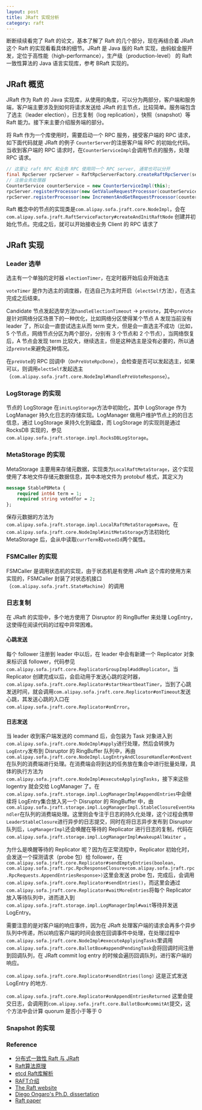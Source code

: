 ```yaml
---
layout: post
title: JRaft 实现分析
category: raft
---
```


断断续续看完了 Raft 的论文，基本了解了 Raft 的几个部分，现在再结合着 JRaft 这个 Raft 的实现看看具体的细节。JRaft 是 Java 版的 Raft 实现，由蚂蚁金服开发，定位于高性能（high-performance），生产级（production-level） 的 Raft 一致性算法的 Java 语言实现库，参考 BRaft 实现的。

## JRaft 概览

JRaft 作为 Raft 的 Java 实现库，从使用的角度，可以分为两部分，客户端和服务端，客户端主要涉及到如何将请求发送给 JRaft 的主节点，比较简单。服务端包含了选主（leader election），日志复制（log replication），快照（snapshot）等 Raft 能力。接下来主要介绍服务端的部分。

将 Raft 作为一个库使用时，需要启动一个 RPC 服务，接受客户端的 RPC 请求，如下面代码就是 JRaft 的例子 `CounterServer`的注册客户端 RPC 的初始化代码。当收到客户端的 RPC 请求时，在`CounterServiceImpl`会调用节点的服务，处理 RPC 请求。

```java
// 这里让 raft RPC 和业务 RPC 使用同一个 RPC server, 通常也可以分开
final RpcServer rpcServer = RaftRpcServerFactory.createRaftRpcServer(serverId.getEndpoint());
// 注册业务处理器
CounterService counterService = new CounterServiceImpl(this);
rpcServer.registerProcessor(new GetValueRequestProcessor(counterService));
rpcServer.registerProcessor(new IncrementAndGetRequestProcessor(counterService));
```
Raft 概念中的节点的实现类是`com.alipay.sofa.jraft.core.NodeImpl`，会在`com.alipay.sofa.jraft.RaftServiceFactory#createAndInitRaftNode` 创建并初始化节点。完成之后，就可以开始接收业务 Client 的 RPC 请求了

## JRaft 实现

### Leader 选举

选主有一个单独的定时器 `electionTimer`，在定时器开始后会开始选主

`voteTimer` 是作为选主的调度器，在选自己为主时开启（`electSelf`方法），在选主完成之后结束。

Candidate 节点发起选举方法`handleElectionTimeout` -> `preVote`，其中`preVote`是针对网络分区场景下的一种优化，比如网络分区使得某个节点 A 发现当前没有 leader 了，所以会一直尝试选主从而 term 变大，但是会一直选主不成功（比如，5 个节点，网络节点分区为两个部分，分别有 3 个节点和 2 个节点），当网络恢复后，A 节点会发现 term 比较大，继续选主，但是这种选主是没有必要的，所以通过`preVote`来避免这种情况。

在`preVote`的 RPC 回调中（`OnPreVoteRpcDone`），会检查是否可以发起选主，如果可以，则调用`electSelf`发起选主（`com.alipay.sofa.jraft.core.NodeImpl#handlePreVoteResponse`）。

### LogStorage 的实现

节点的 LogStorage 在`initLogStorage`方法中初始化，其中 LogStorage 作为 LogManager 持久化日志的存储实现。LogManager 做用户维护节点上的的日志信息，通过 LogStorage 来持久化到磁盘，而 LogStorage 的实现则是通过 RocksDB 实现的，参见`com.alipay.sofa.jraft.storage.impl.RocksDBLogStorage`。

### MetaStorage 的实现

MetaStorage 主要用来存储元数据，实现类为`LocalRaftMetaStorage`，这个实现使用了本地文件存储元数据信息，其中本地文件为 protobuf 格式，其定义为
```protobuf
message StablePBMeta {
    required int64 term = 1;
    required string votedfor = 2;
};
```
保存元数据的方法为`com.alipay.sofa.jraft.storage.impl.LocalRaftMetaStorage#save`。在`com.alipay.sofa.jraft.core.NodeImpl#initMetaStorage`方法初始化 MetaStorage 后，会从中读取`currTerm`和`votedId`两个属性。

### FSMCaller 的实现

FSMCaller 是调用状态机的实现，由于状态机是有使用 JRaft 这个库的使用方来实现的，FSMCaller 封装了对状态机接口（`com.alipay.sofa.jraft.StateMachine`）的调用

### 日志复制
在 JRaft 的实现中，多个地方使用了 Disruptor 的 RingBuffer 来处理 LogEntry，这使得在阅读代码的过程中异常困难。

#### 心跳发送
每个 follower 注册到 leader 中以后，在 leader 中会有新建一个 Replicator 对象来标识该 follower，代码参见`com.alipay.sofa.jraft.core.ReplicatorGroupImpl#addReplicator`。当 Replicator 创建完成以后，会启动用于发送心跳的定时器，`com.alipay.sofa.jraft.core.Replicator#startHeartbeatTimer`，当到了心跳发送时间，就会调用`com.alipay.sofa.jraft.core.Replicator#onTimeout`发送心跳，其发送心跳的入口在`com.alipay.sofa.jraft.core.Replicator#onError`。

#### 日志发送

当 leader 收到客户端发送的 command 后，会包装为 Task 对象进入到`com.alipay.sofa.jraft.core.NodeImpl#apply`进行处理，然后会转换为 `LogEntry`发布到 Disruptor 的 RingBuffer 队列中，再由`com.alipay.sofa.jraft.core.NodeImpl.LogEntryAndClosureHandler#onEvent`在队列的消费端进行处理。在消费端会将到达的任务放在集合中进行批量处理，具体的执行方法为`com.alipay.sofa.jraft.core.NodeImpl#executeApplyingTasks`，接下来这些 logentry 就会交给 LogManager 了。在`com.alipay.sofa.jraft.storage.impl.LogManagerImpl#appendEntries`中会继续将 LogEntry集合放入另一个 Disruptor 的 RingBuffer 中，由`com.alipay.sofa.jraft.storage.impl.LogManagerImpl.StableClosureEventHandler`在队列的消费端处理。这里则会专注于日志的持久化处理，这个过程会携带`LeaderStableClosure`进行异步的日志提交，同时在将日志异步发布到 Disruptor 队列后，`LogManagerImpl`还会唤醒在等待的 Replicator 进行日志的复制，代码在`com.alipay.sofa.jraft.storage.impl.LogManagerImpl#wakeupAllWaiter `。

为什么是唤醒等待的 Replicator 呢？因为在正常流程中，Replicator 初始化时，会发送一个探测请求（probe 包）给 follower，在`com.alipay.sofa.jraft.core.Replicator#sendEmptyEntries(boolean, com.alipay.sofa.jraft.rpc.RpcResponseClosure<com.alipay.sofa.jraft.rpc.RpcRequests.AppendEntriesResponse>)`这里会发送 probe 包，完成后，会调用`com.alipay.sofa.jraft.core.Replicator#sendEntries()`，而这里会通过`com.alipay.sofa.jraft.core.Replicator#waitMoreEntries`将每个 Replicator 放入等待队列中，进而进入到`com.alipay.sofa.jraft.storage.impl.LogManagerImpl#wait`等待并发送 LogEntry。

需要注意的是对客户端的响应事件，因为在 JRaft 处理客户端的请求会再多个异步队列中传递，所以响应客户端的时间会放在回调事件中处理，在处理过程中`com.alipay.sofa.jraft.core.NodeImpl#executeApplyingTasks`里调用`com.alipay.sofa.jraft.core.BallotBox#appendPendingTask`会将回调时间注册到回调队列，在 JRaft commit log entry 的时候会遍历回调队列，进行客户端的响应。

`com.alipay.sofa.jraft.core.Replicator#sendEntries(long)` 这是正式发送 LogEntry 的地方.

`com.alipay.sofa.jraft.core.Replicator#onAppendEntriesReturned` 这里会提交日志，会调用到`com.alipay.sofa.jraft.core.BallotBox#commitAt`提交，这个方法中会计算 quorum 是否小于等于 0

### Snapshot 的实现


### Reference

* [分布式一致性 Raft 与 JRaft](https://www.sofastack.tech/projects/sofa-jraft/consistency-raft-jraft/)
* [Raft算法原理](https://www.codedump.info/post/20180921-raft/)
* [etcd Raft库解析](https://www.codedump.info/post/20180922-etcd-raft/)
* [RAFT介绍](https://github.com/baidu/braft/blob/master/docs/cn/raft_protocol.md)
* [The Raft website](https://raft.github.io/)
* [Diego Ongaro's Ph.D. dissertation](https://github.com/ongardie/dissertation)
* [Raft paper](https://raft.github.io/raft.pdf)
